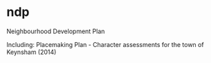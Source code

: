 # ndp
Neighbourhood Development Plan

Including:
Placemaking Plan - Character assessments for the town of Keynsham (2014)
